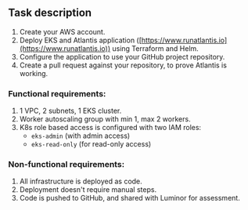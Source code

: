 ## Task description

1. Create your AWS account.
2. Deploy EKS and Atlantis application ([https://www.runatlantis.io](https://www.runatlantis.io)) using Terraform and Helm.
3. Configure the application to use your GitHub project repository.
4. Create a pull request against your repository, to prove Atlantis is working.

### Functional requirements:

1. 1 VPC, 2 subnets, 1 EKS cluster.
2. Worker autoscaling group with min 1, max 2 workers.
3. K8s role based access is configured with two IAM roles:
   - `eks-admin` (with admin access)
   - `eks-read-only` (for read-only access)

### Non-functional requirements:

1. All infrastructure is deployed as code.
2. Deployment doesn't require manual steps.
3. Code is pushed to GitHub, and shared with Luminor for assessment.
